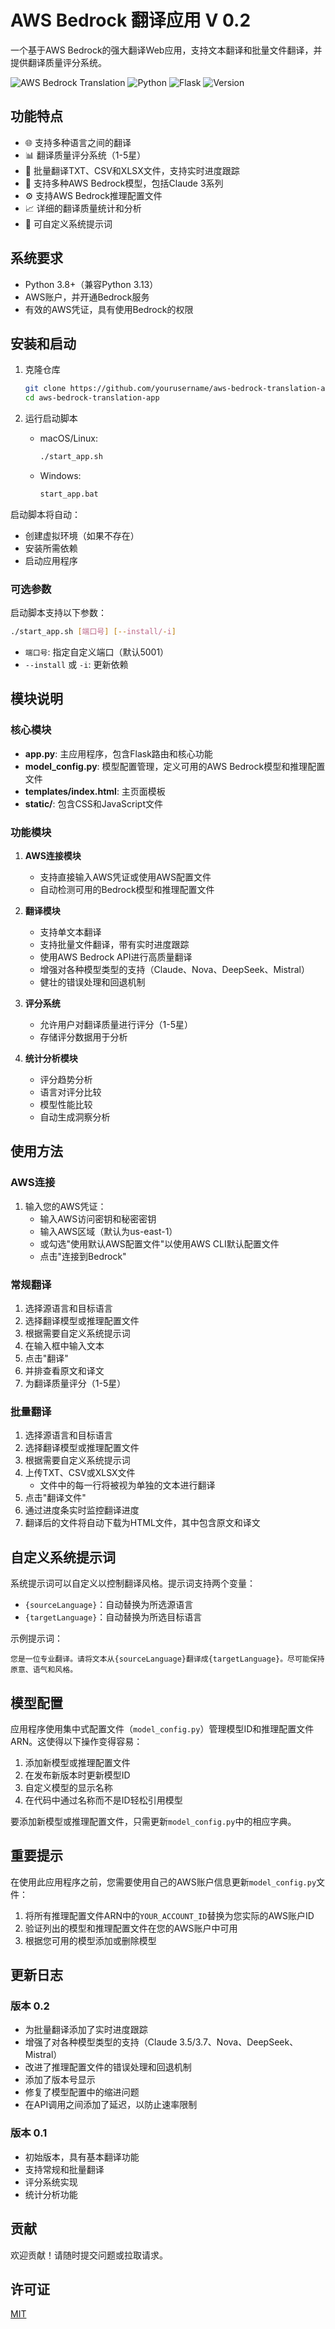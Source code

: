 # AWS Bedrock 翻译应用 V 0.2

一个基于AWS Bedrock的强大翻译Web应用，支持文本翻译和批量文件翻译，并提供翻译质量评分系统。

![AWS Bedrock Translation](https://img.shields.io/badge/AWS-Bedrock-orange)
![Python](https://img.shields.io/badge/Python-3.8+-blue)
![Flask](https://img.shields.io/badge/Flask-2.0+-green)
![Version](https://img.shields.io/badge/Version-0.2-brightgreen)

## 功能特点

- 🌐 支持多种语言之间的翻译
- 📊 翻译质量评分系统（1-5星）
- 📁 批量翻译TXT、CSV和XLSX文件，支持实时进度跟踪
- 🤖 支持多种AWS Bedrock模型，包括Claude 3系列
- ⚙️ 支持AWS Bedrock推理配置文件
- 📈 详细的翻译质量统计和分析
- 🔧 可自定义系统提示词

## 系统要求

- Python 3.8+（兼容Python 3.13）
- AWS账户，并开通Bedrock服务
- 有效的AWS凭证，具有使用Bedrock的权限

## 安装和启动

1. 克隆仓库
   ```bash
   git clone https://github.com/yourusername/aws-bedrock-translation-app.git
   cd aws-bedrock-translation-app
   ```

2. 运行启动脚本
   - macOS/Linux:
     ```bash
     ./start_app.sh
     ```
   - Windows:
     ```bash
     start_app.bat
     ```

启动脚本将自动：
- 创建虚拟环境（如果不存在）
- 安装所需依赖
- 启动应用程序

### 可选参数

启动脚本支持以下参数：
```bash
./start_app.sh [端口号] [--install/-i]
```

- `端口号`: 指定自定义端口（默认5001）
- `--install` 或 `-i`: 更新依赖

## 模块说明

### 核心模块

- **app.py**: 主应用程序，包含Flask路由和核心功能
- **model_config.py**: 模型配置管理，定义可用的AWS Bedrock模型和推理配置文件
- **templates/index.html**: 主页面模板
- **static/**: 包含CSS和JavaScript文件

### 功能模块

1. **AWS连接模块**
   - 支持直接输入AWS凭证或使用AWS配置文件
   - 自动检测可用的Bedrock模型和推理配置文件

2. **翻译模块**
   - 支持单文本翻译
   - 支持批量文件翻译，带有实时进度跟踪
   - 使用AWS Bedrock API进行高质量翻译
   - 增强对各种模型类型的支持（Claude、Nova、DeepSeek、Mistral）
   - 健壮的错误处理和回退机制

3. **评分系统**
   - 允许用户对翻译质量进行评分（1-5星）
   - 存储评分数据用于分析

4. **统计分析模块**
   - 评分趋势分析
   - 语言对评分比较
   - 模型性能比较
   - 自动生成洞察分析

## 使用方法

### AWS连接

1. 输入您的AWS凭证：
   - 输入AWS访问密钥和秘密密钥
   - 输入AWS区域（默认为us-east-1）
   - 或勾选"使用默认AWS配置文件"以使用AWS CLI默认配置文件
   - 点击"连接到Bedrock"

### 常规翻译

1. 选择源语言和目标语言
2. 选择翻译模型或推理配置文件
3. 根据需要自定义系统提示词
4. 在输入框中输入文本
5. 点击"翻译"
6. 并排查看原文和译文
7. 为翻译质量评分（1-5星）

### 批量翻译

1. 选择源语言和目标语言
2. 选择翻译模型或推理配置文件
3. 根据需要自定义系统提示词
4. 上传TXT、CSV或XLSX文件
   - 文件中的每一行将被视为单独的文本进行翻译
5. 点击"翻译文件"
6. 通过进度条实时监控翻译进度
7. 翻译后的文件将自动下载为HTML文件，其中包含原文和译文

## 自定义系统提示词

系统提示词可以自定义以控制翻译风格。提示词支持两个变量：
- `{sourceLanguage}`：自动替换为所选源语言
- `{targetLanguage}`：自动替换为所选目标语言

示例提示词：
```
您是一位专业翻译。请将文本从{sourceLanguage}翻译成{targetLanguage}。尽可能保持原意、语气和风格。
```

## 模型配置

应用程序使用集中式配置文件（`model_config.py`）管理模型ID和推理配置文件ARN。这使得以下操作变得容易：

1. 添加新模型或推理配置文件
2. 在发布新版本时更新模型ID
3. 自定义模型的显示名称
4. 在代码中通过名称而不是ID轻松引用模型

要添加新模型或推理配置文件，只需更新`model_config.py`中的相应字典。

## 重要提示

在使用此应用程序之前，您需要使用自己的AWS账户信息更新`model_config.py`文件：

1. 将所有推理配置文件ARN中的`YOUR_ACCOUNT_ID`替换为您实际的AWS账户ID
2. 验证列出的模型和推理配置文件在您的AWS账户中可用
3. 根据您可用的模型添加或删除模型

## 更新日志

### 版本 0.2
- 为批量翻译添加了实时进度跟踪
- 增强了对各种模型类型的支持（Claude 3.5/3.7、Nova、DeepSeek、Mistral）
- 改进了推理配置文件的错误处理和回退机制
- 添加了版本号显示
- 修复了模型配置中的缩进问题
- 在API调用之间添加了延迟，以防止速率限制

### 版本 0.1
- 初始版本，具有基本翻译功能
- 支持常规和批量翻译
- 评分系统实现
- 统计分析功能

## 贡献

欢迎贡献！请随时提交问题或拉取请求。

## 许可证

[MIT](LICENSE)
